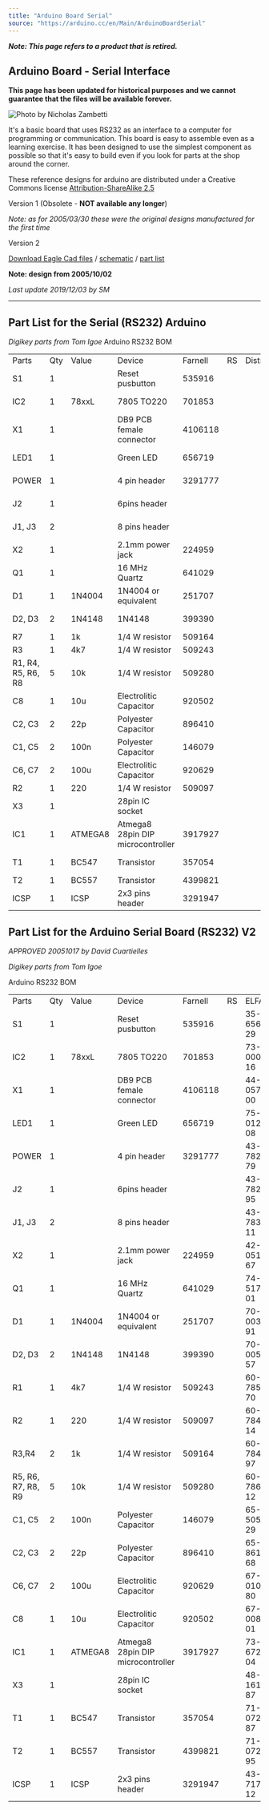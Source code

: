 ```yaml
---
title: "Arduino Board Serial"
source: "https://arduino.cc/en/Main/ArduinoBoardSerial"
---
```


***Note: This page refers to a product that is retired.***

## Arduino Board - Serial Interface 

**This page has been updated for historical purposes and we cannot guarantee that the files will be available forever.**   

![Photo by Nicholas Zambetti](assets/arduino.jpg) 

It's a basic board that uses RS232 as an interface to a computer for programming or communication. This board is easy to assemble even as a learning exercise. It has been designed to use the simplest component as possible so that it's easy to build even if you look for parts at the shop around the corner.

These reference designs for arduino are distributed under a Creative Commons license [Attribution-ShareAlike 2.5](http://creativecommons.org/licenses/by-sa/2.5/) 

Version 1 (Obsolete - **NOT available any longer**)

*Note: as for 2005/03/30 these were the original designs manufactured for the first time* 

  
Version 2

[Download Eagle Cad files](https://content.arduino.cc/assets/release%5Farduino%5Frs232%5Fv2.zip) / [schematic](https://content.arduino.cc/assets/arduino%5Frs232%5Fv2.png) / [part list](https://content.arduino.cc/assets/partlist.txt)

**Note: design from 2005/10/02**   
  
*Last update 2019/12/03 by SM* 

---

## Part List for the Serial (RS232) Arduino

*Digikey parts from Tom Igoe*
Arduino RS232 BOM

|||||||||
|-|-|-|-|-|-|-|-|
|Parts|Qty|Value|Device|Farnell|RS|Distrelec|Digikey|
|S1|1||Reset pusbutton|535916|||SW400\-ND|
|IC2|1|78xxL|7805 TO220|701853|||LM7805CT\-ND|
|X1|1|| DB9 PCB female connector|4106118|||A2100-ND|
|LED1|1|| Green LED|656719|||160-1144-ND|
|POWER|1|| 4 pin header|3291777|||A26509-20-ND|
|J2|1|| 6pins header||||A26509-20-ND|
|J1, J3|2|| 8 pins header||||A26509-20-ND|
|X2|1|| 2.1mm power jack|224959|||CP-102AH-ND|
|Q1|1|| 16 MHz Quartz|641029|||300-6034-ND|
|D1|1|1N4004|1N4004 or equivalent|251707|||1N4004GICT-ND|
|D2, D3|2|1N4148|1N4148|399390|||1N4148FS-ND|
|R7|1|1k|1/4 W resistor|509164|||1.0KQBK-ND|
|R3|1|4k7|1/4 W resistor|509243|||4.7KQBK-ND|
|R1, R4, R5, R6, R8|5|10k|1/4 W resistor|509280|||10KQBK-ND|
|C8|1|10u|Electrolitic Capacitor|920502|||P11250-ND|
|C2, C3|2|22p|Polyester Capacitor|896410|||1330PH-ND|
|C1, C5|2|100n|Polyester Capacitor|146079|||P4201-ND|
|C6, C7|2|100u|Electrolitic Capacitor|920629|||P10269-ND|
|R2|1|220|1/4 W resistor|509097|||220QBK-ND|
|X3|1||28pin IC socket||||ED3128\-ND|
|IC1|1|ATMEGA8|Atmega8 28pin DIP microcontroller|3917927|||ATMEGA8\-16PI-ND|
|T1|1|BC547|Transistor|357054|||BC547BOS\-ND|
|T2|1|BC557|Transistor|4399821|||BC327OS\-ND|
|ICSP|1|ICSP|2x3 pins header|3291947|||A26509-20-ND|

## Part List for the Arduino Serial Board (RS232) V2

*APPROVED 20051017 by David Cuartielles* 

*Digikey parts from Tom Igoe* 

Arduino RS232 BOM

|||||||||
|-|-|-|-|-|-|-|-|
|Parts|Qty|Value|Device|Farnell|RS|ELFA|Digikey|
|S1|1||Reset pusbutton|535916||35-656-29|SW400\-ND|
|IC2|1|78xxL|7805 TO220|701853||73-000-16|LM7805CT\-ND|
|X1|1|| DB9 PCB female connector|4106118|| 44-057-00|A2100-ND|
|LED1|1|| Green LED|656719|| 75-012-08|160-1144-ND|
|POWER|1|| 4 pin header|3291777|| 43-782-79|A26509-20-ND|
|J2|1|| 6pins header|||  43-782-95|A26509-20-ND|
|J1, J3|2|| 8 pins header|||  43-783-11|A26509-20-ND|
|X2|1|| 2.1mm power jack|224959|| 42-051-67|CP-102AH-ND|
|Q1|1|| 16 MHz Quartz|641029|| 74-517-01|300-6034-ND|
|D1|1|1N4004|1N4004 or equivalent|251707|| 70-003-91|1N4004GICT-ND|
|D2, D3|2|1N4148|1N4148|399390|| 70-005-57|1N4148FS-ND|
|R1|1|4k7|1/4 W resistor|509243|| 60-785-70|4.7KQBK-ND|
|R2|1|220|1/4 W resistor|509097|| 60-784-14|220QBK-ND|
|R3,R4|2|1k|1/4 W resistor|509164|| 60-784-97|1.0KQBK-ND|
|R5, R6, R7, R8, R9|5|10k|1/4 W resistor|509280|| 60-786-12|10KQBK-ND|
|C1, C5|2|100n|Polyester Capacitor|146079|| 65-505-29|P4201-ND|
|C2, C3|2|22p|Polyester Capacitor|896410|| 65-861-68|1330PH-ND|
|C6, C7|2|100u|Electrolitic Capacitor|920629|| 67-010-80|P10269-ND|
|C8|1|10u|Electrolitic Capacitor|920502|| 67-008-01|P11250-ND|
|IC1|1|ATMEGA8|Atmega8 28pin DIP microcontroller|3917927|| 73-672-04|ATMEGA8\-16PI-ND|
|X3|1|| 28pin IC socket|||  48-161-87|ED3128\-ND|
|T1|1|BC547|Transistor|357054|| 71-072-87|BC547BOS\-ND|
|T2|1|BC557|Transistor|4399821|| 71-072-95|BC327OS\-ND|
|ICSP|1|ICSP|2x3 pins header|3291947|| 43-717-12|A26509-20-ND|